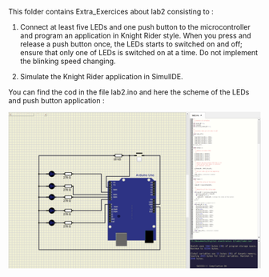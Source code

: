 This folder contains Extra_Exercices about lab2 consisting to :

1.  Connect at least five LEDs and one push button to the microcontroller and program an application in Knight Rider style. 
When you press and release a push button once, the LEDs starts to switched on and off; ensure that only one of LEDs is switched on at a time. 
Do not implement the blinking speed changing.

2.  Simulate the Knight Rider application in SimulIDE.


You can find the cod in the file lab2.ino and here the scheme of the LEDs and push button application :


![scheme of the LEDs and push button application](https://raw.githubusercontent.com/Rayou01/digitals-electronics-2/main/PlatformIO/Projects/lab2-gpio_library/test/Extra_Exercices/lab2_LEDs_and_push_button.png)
 
